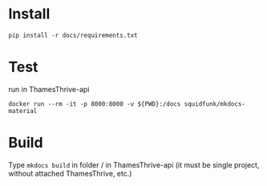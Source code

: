 # Install
```
pip install -r docs/requirements.txt 
```


# Test
run in ThamesThrive-api
```
docker run --rm -it -p 8000:8000 -v ${PWD}:/docs squidfunk/mkdocs-material
```

# Build
Type `mkdocs build` in folder / in ThamesThrive-api (it must be single project, without attached ThamesThrive, etc.)
